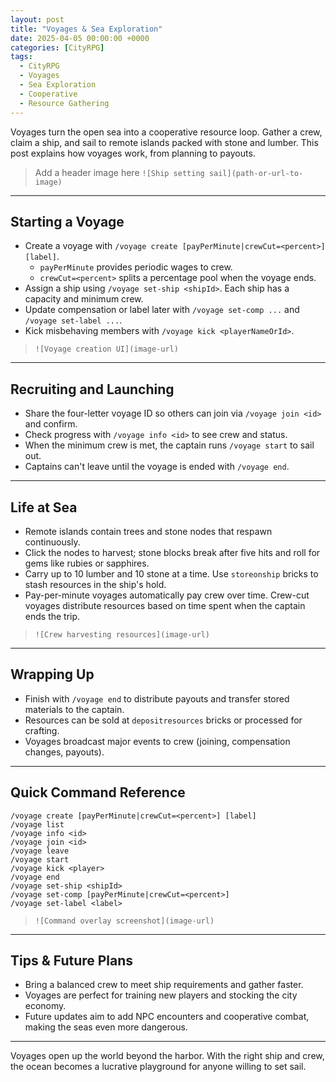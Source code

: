 ```yaml
---
layout: post
title: "Voyages & Sea Exploration"
date: 2025-04-05 00:00:00 +0000
categories: [CityRPG]
tags:
  - CityRPG
  - Voyages
  - Sea Exploration
  - Cooperative
  - Resource Gathering
---
```


Voyages turn the open sea into a cooperative resource loop. Gather a crew, claim a ship, and sail to remote islands packed with stone and lumber. This post explains how voyages work, from planning to payouts.

> Add a header image here
> `![Ship setting sail](path-or-url-to-image)`

---

## Starting a Voyage

- Create a voyage with `/voyage create [payPerMinute|crewCut=<percent>] [label]`.
  - `payPerMinute` provides periodic wages to crew.
  - `crewCut=<percent>` splits a percentage pool when the voyage ends.
- Assign a ship using `/voyage set-ship <shipId>`. Each ship has a capacity and minimum crew.
- Update compensation or label later with `/voyage set-comp ...` and `/voyage set-label ...`.
- Kick misbehaving members with `/voyage kick <playerNameOrId>`.

> `![Voyage creation UI](image-url)`

---

## Recruiting and Launching

- Share the four-letter voyage ID so others can join via `/voyage join <id>` and confirm.
- Check progress with `/voyage info <id>` to see crew and status.
- When the minimum crew is met, the captain runs `/voyage start` to sail out.
- Captains can't leave until the voyage is ended with `/voyage end`.

---

## Life at Sea

- Remote islands contain trees and stone nodes that respawn continuously.
- Click the nodes to harvest; stone blocks break after five hits and roll for gems like rubies or sapphires.
- Carry up to 10 lumber and 10 stone at a time. Use `storeonship` bricks to stash resources in the ship's hold.
- Pay-per-minute voyages automatically pay crew over time. Crew-cut voyages distribute resources based on time spent when the captain ends the trip.

> `![Crew harvesting resources](image-url)`

---

## Wrapping Up

- Finish with `/voyage end` to distribute payouts and transfer stored materials to the captain.
- Resources can be sold at `depositresources` bricks or processed for crafting.
- Voyages broadcast major events to crew (joining, compensation changes, payouts).

---

## Quick Command Reference

```
/voyage create [payPerMinute|crewCut=<percent>] [label]
/voyage list
/voyage info <id>
/voyage join <id>
/voyage leave
/voyage start
/voyage kick <player>
/voyage end
/voyage set-ship <shipId>
/voyage set-comp [payPerMinute|crewCut=<percent>]
/voyage set-label <label>
```

> `![Command overlay screenshot](image-url)`

---

## Tips & Future Plans

- Bring a balanced crew to meet ship requirements and gather faster.
- Voyages are perfect for training new players and stocking the city economy.
- Future updates aim to add NPC encounters and cooperative combat, making the seas even more dangerous.

---

Voyages open up the world beyond the harbor. With the right ship and crew, the ocean becomes a lucrative playground for anyone willing to set sail.

